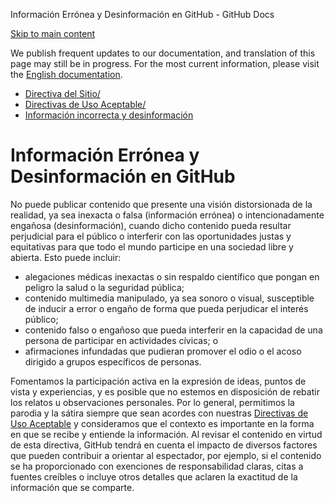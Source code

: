 Información Errónea y Desinformación en GitHub - GitHub Docs

[Skip to main content](#main-content)

We publish frequent updates to our documentation, and translation of this page may still be in progress. For the most current information, please visit the [English documentation](/en).

* [Directiva del Sitio/](/es/site-policy)
* [Directivas de Uso Aceptable/](/es/site-policy/acceptable-use-policies)
* [Información incorrecta y desinformación](/es/site-policy/acceptable-use-policies/github-misinformation-and-disinformation)

Información Errónea y Desinformación en GitHub
==========

No puede publicar contenido que presente una visión distorsionada de la realidad, ya sea inexacta o falsa (información errónea) o intencionadamente engañosa (desinformación), cuando dicho contenido pueda resultar perjudicial para el público o interferir con las oportunidades justas y equitativas para que todo el mundo participe en una sociedad libre y abierta. Esto puede incluir:

* alegaciones médicas inexactas o sin respaldo científico que pongan en peligro la salud o la seguridad pública;
* contenido multimedia manipulado, ya sea sonoro o visual, susceptible de inducir a error o engaño de forma que pueda perjudicar el interés público;
* contenido falso o engañoso que pueda interferir en la capacidad de una persona de participar en actividades cívicas; o
* afirmaciones infundadas que pudieran promover el odio o el acoso dirigido a grupos específicos de personas.

Fomentamos la participación activa en la expresión de ideas, puntos de vista y experiencias, y es posible que no estemos en disposición de rebatir los relatos u observaciones personales. Por lo general, permitimos la parodia y la sátira siempre que sean acordes con nuestras [Directivas de Uso Aceptable](/es/github/site-policy/github-acceptable-use-policies) y consideramos que el contexto es importante en la forma en que se recibe y entiende la información. Al revisar el contenido en virtud de esta directiva, GitHub tendrá en cuenta el impacto de diversos factores que pueden contribuir a orientar al espectador, por ejemplo, si el contenido se ha proporcionado con exenciones de responsabilidad claras, citas a fuentes creíbles o incluye otros detalles que aclaren la exactitud de la información que se comparte.
